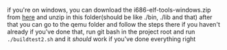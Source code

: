 if you're on windows, you can download the i686-elf-tools-windows.zip from [here](https://github.com/lordmilko/i686-elf-tools/releases/) and unzip in this folder(should be like ./bin, ./lib and that)
after that you can go to the qemu folder and follow the steps there if you haven't already
if you've done that, run git bash in the project root and run `./buildtest2.sh` and it *should*
 work if you've done everything right
